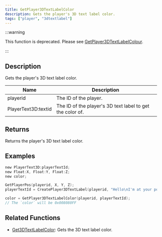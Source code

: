 ```yaml
---
title: GetPlayer3DTextLabelColor
description: Gets the player's 3D text label color.
tags: ["player", "3dtextlabel"]
---
```


:::warning

This function is deprecated. Please see [GetPlayer3DTextLabelColour](GetPlayer3DTextLabelColour).

:::

## Description

Gets the player's 3D text label color.

| Name      | Description                                                               |
| --------- | ------------------------------------------------------------------------- |
| playerid | The ID of the player.  |
| PlayerText3D:textid | The ID of the player's 3D text label to get the color of. |

## Returns

Returns the player's 3D text label color.

## Examples

```c
new PlayerText3D:playerTextId;
new Float:X, Float:Y, Float:Z;
new color;

GetPlayerPos(playerid, X, Y, Z);
playerTextId = CreatePlayer3DTextLabel(playerid, "Hello\nI'm at your position", 0x008080FF, X, Y, Z, 40.0);

color = GetPlayer3DTextLabelColor(playerid, playerTextId);
// The `color` will be 0x008080FF
```

## Related Functions

- [Get3DTextLabelColor](Get3DTextLabelColor): Gets the 3D text label color.
